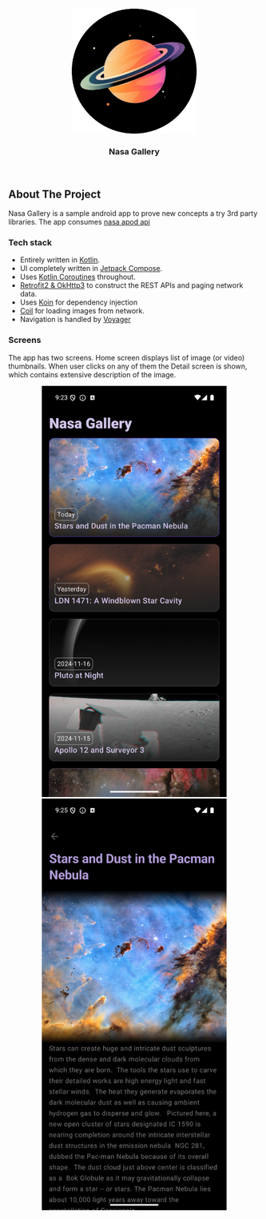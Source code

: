 <br />
<div align="center">
  
<img src="logo3.webp" alt="Logo" width="250" height="250">

<h3 align="center">Nasa Gallery</h3>
</div>
<br />

## About The Project

Nasa Gallery is a sample android app to prove new concepts a try 3rd party libraries.
The app consumes [nasa apod api](https://github.com/nasa/apod-api)

### Tech stack

* Entirely written in [Kotlin](https://kotlinlang.org/).
* UI completely written in [Jetpack Compose](https://developer.android.com/jetpack/compose).
* Uses [Kotlin Coroutines](https://kotlinlang.org/docs/reference/coroutines/coroutines-guide.html)
  throughout.
* [Retrofit2 & OkHttp3](https://github.com/square/retrofit) to construct the REST APIs and paging
  network data.
* Uses [Koin](https://insert-koin.io/) for dependency injection
* [Coil](https://insert-koin.io/) for loading images from network.
* Navigation is handled by [Voyager](https://github.com/adrielcafe/voyager)

### Screens

The app has two screens. Home screen displays list of image (or video) thumbnails.
When user clicks on any of them the Detail screen is shown, which contains extensive
description of the image.

<p align="middle">
  <img src="/screenshots/home_screen.png" width="370" />
  <img src="/screenshots/detail_screen.png" width="370" />
</p>
